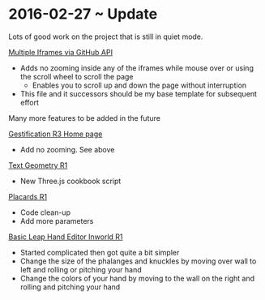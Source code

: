2016-02-27 ~  Update
===

Lots of good work on the project that is still in quiet mode.

[Multiple Iframes via GitHub API ]( http://jaanga.github.io/cookbook-threejs/viewers/multiple-iframes/multiple-iframes-via-github-api/index.html )

* Adds no zooming inside any of the iframes while mouse over or using the scroll wheel to scroll the page
	* Enables you to scroll up and down the page without interruption
* This file and it successors should be my base template for subsequent effort

Many more features to be added in the future


[Gestification R3 Home page]( http://jaanga.github.io/gestification-r3/index.html )

* Add no zooming. See above

[Text Geometry R1]( http://jaanga.github.io/cookbook-threejs/functions/text-geometry/text-geometry-r1.html )

* New Three.js cookbook script 

[Placards R1 ]( http://jaanga.github.io/cookbook-threejs/functions/placards/placards-r1.html )

* Code clean-up
* Add more parameters


[Basic Leap Hand Editor Inworld R1]( jaanga.github.io/gestification-r3/basic-leap-hand-editor-inworld/basic-leap-hand-editor-inworld-r1.html )

* Started complicated then got quite a bit simpler
* Change the size of the phalanges and knuckles by moving over wall to left and rolling or pitching your hand
* Change the colors of your hand by moving to the wall on the right and rolling and pitching your hand


